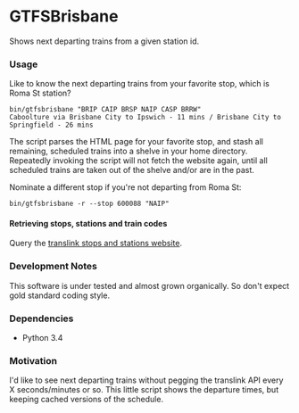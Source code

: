 GTFSBrisbane
============

Shows next departing trains from a given station id.

### Usage

Like to know the next departing trains from your favorite stop, which is
Roma St station?

    bin/gtfsbrisbane "BRIP CAIP BRSP NAIP CASP BRRW"
    Caboolture via Brisbane City to Ipswich - 11 mins / Brisbane City to Springfield - 26 mins

The script parses the HTML page for your favorite stop, and stash all
remaining, scheduled trains into a shelve in your home directory.
Repeatedly invoking the script will not fetch the website again, until all
scheduled trains are taken out of the shelve and/or are in the past.

Nominate a different stop if you're not departing from Roma St:

    bin/gtfsbrisbane -r --stop 600088 "NAIP"

#### Retrieving stops, stations and train codes

Query the [translink stops and stations website](http://jp.translink.com.au/travel-information/network-information/stops-and-stations).

### Development Notes

This software is under tested and almost grown organically. So don't
expect gold standard coding style.

### Dependencies

* Python 3.4

### Motivation

I'd like to see next departing trains without pegging the translink API
every X seconds/minutes or so. This little script shows the departure
times, but keeping cached versions of the schedule.
